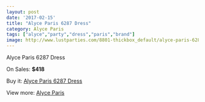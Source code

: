 ```yaml
---
layout: post
date: '2017-02-15'
title: "Alyce Paris 6287 Dress"
category: Alyce Paris
tags: ["alyce","party","dress","paris","brand"]
image: http://www.lustparties.com/8801-thickbox_default/alyce-paris-6287-dress.jpg
---
```

Alyce Paris 6287 Dress

On Sales: **$418**
<a href="https://www.lustparties.com/en/alyce-paris/3027-alyce-paris-6287-dress.html"><amp-img layout="responsive" width="600" height="600" src="//www.lustparties.com/8801-thickbox_default/alyce-paris-6287-dress.jpg" alt="Alyce Paris 6287 Dress 0" /></a>
<a href="https://www.lustparties.com/en/alyce-paris/3027-alyce-paris-6287-dress.html"><amp-img layout="responsive" width="600" height="600" src="//www.lustparties.com/8802-thickbox_default/alyce-paris-6287-dress.jpg" alt="Alyce Paris 6287 Dress 1" /></a>

Buy it: [Alyce Paris 6287 Dress](https://www.lustparties.com/en/alyce-paris/3027-alyce-paris-6287-dress.html "Alyce Paris 6287 Dress")

View more: [Alyce Paris](https://www.lustparties.com/en/7-alyce-paris "Alyce Paris")